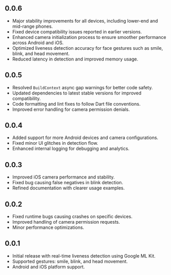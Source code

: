## 0.0.6
* Major stability improvements for all devices, including lower-end and mid-range phones.
* Fixed device compatibility issues reported in earlier versions.
* Enhanced camera initialization process to ensure smoother performance across Android and iOS.
* Optimized liveness detection accuracy for face gestures such as smile, blink, and head movement.
* Reduced latency in detection and improved memory usage.

## 0.0.5
* Resolved `BuildContext` async gap warnings for better code safety.
* Updated dependencies to latest stable versions for improved compatibility.
* Code formatting and lint fixes to follow Dart file conventions.
* Improved error handling for camera permission denials.

## 0.0.4
* Added support for more Android devices and camera configurations.
* Fixed minor UI glitches in detection flow.
* Enhanced internal logging for debugging and analytics.

## 0.0.3
* Improved iOS camera performance and stability.
* Fixed bug causing false negatives in blink detection.
* Refined documentation with clearer usage examples.

## 0.0.2
* Fixed runtime bugs causing crashes on specific devices.
* Improved handling of camera permission requests.
* Minor performance optimizations.

## 0.0.1
* Initial release with real-time liveness detection using Google ML Kit.
* Supported gestures: smile, blink, and head movement.
* Android and iOS platform support.
